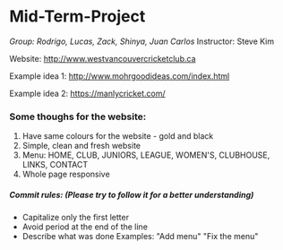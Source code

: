 # Mid-Term-Project

*Group: Rodrigo, Lucas, Zack, Shinya, Juan Carlos*
Instructor: Steve Kim

Website: http://www.westvancouvercricketclub.ca

Example idea 1: http://www.mohrgoodideas.com/index.html

Example idea 2: https://manlycricket.com/

### Some thoughs for the website:
1. Have same colours for the website - gold and black
2. Simple, clean and fresh website
3. Menu: HOME, CLUB, JUNIORS, LEAGUE, WOMEN'S, CLUBHOUSE, LINKS, CONTACT
4. Whole page responsive

##### Commit rules: (Please try to follow it for a better understanding)
- Capitalize only the first letter
- Avoid period at the end of the line
- Describe what was done 
Examples: "Add menu" "Fix the menu"